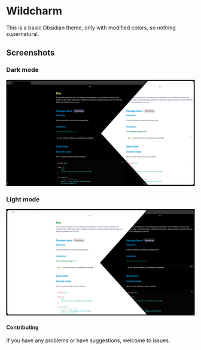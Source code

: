 # Wildcharm 
This is a basic Obsidian theme, only with modified colors, so nothing supernatural.

## Screenshots

### Dark mode
![alt text](image.png)

### Light mode
![alt text](thumb1.png)


#### Contributing
If you have any problems or have suggestions, welcome to issues.
